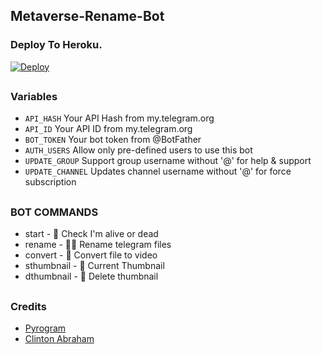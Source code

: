 ## Metaverse-Rename-Bot

### Deploy To Heroku. 

[![Deploy](https://www.herokucdn.com/deploy/button.svg)](https://www.heroku.com/deploy?template=https://github.com/ayusharyanisgod/Metaverse-Rename-Bot/)

##

### Variables

* `API_HASH` Your API Hash from my.telegram.org
* `API_ID` Your API ID from my.telegram.org 
* `BOT_TOKEN` Your bot token from @BotFather
* `AUTH_USERS` Allow only pre-defined users to use this bot
* `UPDATE_GROUP` Support group username without '@' for help & support
* `UPDATE_CHANNEL` Updates channel username without '@' for force subscription

##

### BOT COMMANDS

* start -  👻  Check I'm alive or dead
* rename -  ✍🏼 Rename telegram files
* convert -  🔄  Convert file to video
* sthumbnail -  🌌  Current Thumbnail
* dthumbnail -  🎇  Delete thumbnail

##

### Credits

* [Pyrogram](https://github.com/pyrogram/pyrogram)
* [Clinton Abraham](https://github.com/Clinton-Abraham)

##
